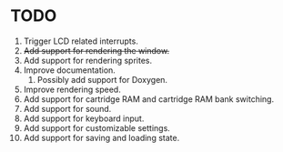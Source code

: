 # TODO

1. Trigger LCD related interrupts.
2. ~~Add support for rendering the window.~~
3. Add support for rendering sprites.
4. Improve documentation.
	1. Possibly add support for Doxygen.
5. Improve rendering speed.
6. Add support for cartridge RAM and cartridge RAM bank switching.
7. Add support for sound.
8. Add support for keyboard input.
9. Add support for customizable settings.
10. Add support for saving and loading state.